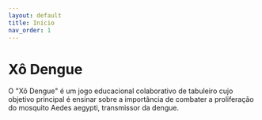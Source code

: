 ```yaml
---
layout: default
title: Início
nav_order: 1
---
```


# Xô Dengue

O "Xô Dengue" é um jogo educacional colaborativo de tabuleiro cujo objetivo principal é ensinar sobre a importância de combater a proliferação do mosquito Aedes aegypti, transmissor da dengue.
